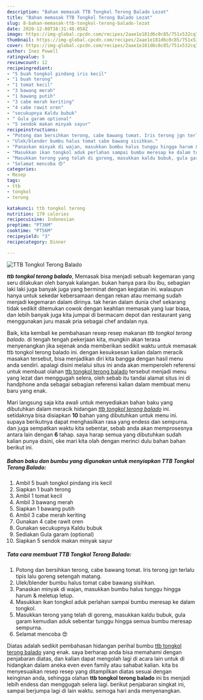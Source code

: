 ```yaml
---
description: "Bahan memasak TTB Tongkol Terong Balado Lezat"
title: "Bahan memasak TTB Tongkol Terong Balado Lezat"
slug: 8-bahan-memasak-ttb-tongkol-terong-balado-lezat
date: 2020-12-08T16:31:48.058Z
image: https://img-global.cpcdn.com/recipes/2aae1e181d6c0c85/751x532cq70/ttb-tongkol-terong-balado-foto-resep-utama.jpg
thumbnail: https://img-global.cpcdn.com/recipes/2aae1e181d6c0c85/751x532cq70/ttb-tongkol-terong-balado-foto-resep-utama.jpg
cover: https://img-global.cpcdn.com/recipes/2aae1e181d6c0c85/751x532cq70/ttb-tongkol-terong-balado-foto-resep-utama.jpg
author: Inez Powell
ratingvalue: 5
reviewcount: 12
recipeingredient:
- "5 buah tongkol pindang iris kecil"
- "1 buah terong"
- "1 tomat kecil"
- "3 bawang merah"
- "1 bawang putih"
- "3 cabe merah keriting"
- "4 cabe rawit oren"
- "secukupnya Kaldu bubuk"
- " Gula garam optional"
- "5 sendok makan minyak sayur"
recipeinstructions:
- "Potong dan bersihkan terong, cabe bawang tomat. Iris terong jgn terlalu tipis lalu goreng setengah matang."
- "Ulek/blender bumbu halus tomat cabe bawang sisihkan."
- "Panaskan minyak di wajan, masukkan bumbu halus tunggu hingga harum &amp; meletup letup."
- "Masukkan ikan tongkol aduk perlahan sampai bumbu meresap ke dalam tongkol."
- "Masukkan terong yang telah di goreng, masukkan kaldu bubuk, gula garam kemudian aduk sebentar tunggu hingga semua bumbu meresap sempurna."
- "Selamat mencoba 😍"
categories:
- Resep
tags:
- ttb
- tongkol
- terong

katakunci: ttb tongkol terong 
nutrition: 179 calories
recipecuisine: Indonesian
preptime: "PT36M"
cooktime: "PT56M"
recipeyield: "3"
recipecategory: Dinner

---
```



![TTB Tongkol Terong Balado](https://img-global.cpcdn.com/recipes/2aae1e181d6c0c85/751x532cq70/ttb-tongkol-terong-balado-foto-resep-utama.jpg)

<b><i>ttb tongkol terong balado</i></b>, Memasak bisa menjadi sebuah kegemaran yang seru dilakukan oleh banyak kalangan. bukan hanya para ibu ibu, sebagian laki laki juga banyak juga yang berminat dengan kegiatan ini. walaupun hanya untuk sekedar kebersamaan dengan rekan atau memang sudah menjadi kegemaran dalam dirinya. tak heran dalam dunia chef sekarang tidak sedikit ditemukan cowok dengan keahlian memasak yang luar biasa, dan lebih banyak juga kita jumpai di bermacam depot dan restaurant yang menggunakan juru masak pria sebagai chef andalan nya.

Baik, kita kembali ke pembahasan resep resep makanan <i>ttb tongkol terong balado</i>. di tengah tengah pekerjaan kita, mungkin akan terasa menyenangkan jika sejenak anda memberikan sedikit waktu untuk memasak ttb tongkol terong balado ini. dengan kesuksesan kalian dalam meracik masakan tersebut, bisa menjadikan diri kita bangga dengan hasil menu anda sendiri. apalagi disini melalui situs ini anda akan memperoleh referensi untuk membuat olahan <u>ttb tongkol terong balado</u> tersebut menjadi menu yang lezat dan menggugah selera, oleh sebab itu tandai alamat situs ini di handphone anda sebagai sebagian referensi kalian dalam membuat menu baru yang enak.




Mari langsung saja kita awali untuk menyediakan bahan baku yang dibutuhkan dalam meracik hidangan <u><i>ttb tongkol terong balado</i></u> ini. setidaknya bisa disiapkan <b>10</b> bahan yang dibutuhkan untuk menu ini. supaya berikutnya dapat menghasilkan rasa yang endess dan sempurna. dan juga sempatkan waktu kita sebentar, sebab anda akan memprosesnya antara lain dengan <b>6</b> tahap. saya harap semua yang dibutuhkan sudah kalian punya disini, oke mari kita olah dengan merinci dulu bahan bahan berikut ini.

<!--inarticleads1-->

##### Bahan baku dan bumbu yang digunakan untuk menyiapkan TTB Tongkol Terong Balado:

1. Ambil 5 buah tongkol pindang iris kecil
1. Siapkan 1 buah terong
1. Ambil 1 tomat kecil
1. Ambil 3 bawang merah
1. Siapkan 1 bawang putih
1. Ambil 3 cabe merah keriting
1. Gunakan 4 cabe rawit oren
1. Gunakan secukupnya Kaldu bubuk
1. Sediakan  Gula garam (optional)
1. Siapkan 5 sendok makan minyak sayur




<!--inarticleads2-->

##### Tata cara membuat TTB Tongkol Terong Balado:

1. Potong dan bersihkan terong, cabe bawang tomat. Iris terong jgn terlalu tipis lalu goreng setengah matang.
1. Ulek/blender bumbu halus tomat cabe bawang sisihkan.
1. Panaskan minyak di wajan, masukkan bumbu halus tunggu hingga harum &amp; meletup letup.
1. Masukkan ikan tongkol aduk perlahan sampai bumbu meresap ke dalam tongkol.
1. Masukkan terong yang telah di goreng, masukkan kaldu bubuk, gula garam kemudian aduk sebentar tunggu hingga semua bumbu meresap sempurna.
1. Selamat mencoba 😍




Diatas adalah sedikit pembahasan hidangan perihal bumbu <u>ttb tongkol terong balado</u> yang enak. saya berharap anda bisa memahami dengan penjabaran diatas, dan kalian dapat mengolah lagi di acara lain untuk di hidangkan dalam aneka even even family atau sahabat kalian. kita bs menyesuaikan resep resep yang ditampilkan diatas sesuai dengan keinginan anda, sehingga olahan <b>ttb tongkol terong balado</b> ini bs menjadi lebih endess dan menggugah selera lagi. berikut penjabaran singkat ini, sampai berjumpa lagi di lain waktu. semoga hari anda menyenangkan.
